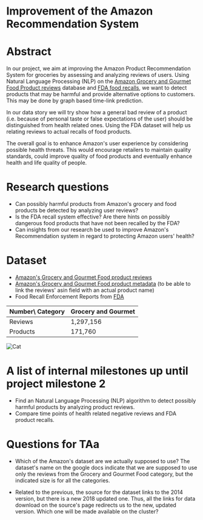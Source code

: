 # Improvement of the Amazon Recommendation System

# Abstract
In our project, we aim at improving the Amazon Product Recommendation System for groceries by assessing and analyzing reviews of users. Using Natural Language Processing (NLP) on the [Amazon Grocery and Gourmet Food Product reviews](http://jmcauley.ucsd.edu/data/amazon/) database and [FDA food recalls](https://open.fda.gov/downloads/), we want to detect products that may be harmful and provide alternative options to customers. This may be done by graph based time-link prediction.

In our data story we will try show how a general bad review of a product (i.e. because of personal taste or false expectations of the user) should be distinguished from health related ones. Using the FDA dataset will help us relating reviews to actual recalls of food products.

The overall goal is to enhance Amazon's user experience by considering possible health threats. This would encourage retailers to maintain quality standards, could improve quality of food products and eventually enhance health and life quality of people.

# Research questions
* Can possibly harmful products from Amazon's grocery and food products be detected by analyzing user reviews?
* Is the FDA recall system effective? Are there hints on possibly dangerous food products that have not been recalled by the FDA?
* Can insights from our research be used to improve Amazon's Recommendation system in regard to protecting Amazon users' health?

# Dataset
* [Amazon's Grocery and Gourmet Food product reviews](http://jmcauley.ucsd.edu/data/amazon/)
* [Amazon's Grocery and Gourmet Food product metadata](http://jmcauley.ucsd.edu/data/amazon/) (to be able to link the reviews' asin field with an actual product name)
* Food Recall Enforcement Reports from [FDA](https://open.fda.gov/downloads/) 


| Number\ Category  | Grocery and Gourmet  |
| ------------- | ------------- |
|Reviews  | 1,297,156   |
| Products  | 171,760  |

![Cat](https://raw.githubusercontent.com/KKanakaraj/Amazon-Reviews-Infectious-Disease/tree/develop/histogram_year.png)


# A list of internal milestones up until project milestone 2
* Find an Natural Language Processing (NLP) algorithm to detect possibly harmful products by analyzing product reviews.
* Compare time points of health related negative reviews and FDA product recalls.

# Questions for TAa
* Which of the Amazon's dataset are we actually supposed to use? The dataset's name on the google docs indicate that we are supposed to use only the reviews from the Grocery and Gourmet Food category, but the indicated size is for all the categories.

* Related to the previous, the source for the dataset links to the 2014 version, but there is a new 2018 updated one. Thus, all the links for data download on the source's page redirects us to the new, updated version. Which one will be made available on the cluster?
